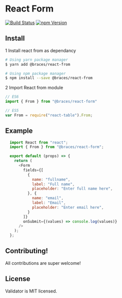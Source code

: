 # React Form
[![Build Status](https://travis-ci.org/codebraces/validator.svg?branch=master)](https://travis-ci.org/codebraces/validator)
[![npm Version](https://img.shields.io/npm/v/@braces/validator.svg)](https://www.npmjs.com/package/@braces/validator)


## Install
1 Install react from as dependancy
  ```bash
  # Using yarn package manager
  $ yarn add @braces/react-from

  # Using npm package manager
  $ npm install --save @braces/react-from
  ```
2 Import React from module
  ```javascript
  // ES6
  import { From } from "@braces/react-form"

  // ES5
  var From = require("react-table").From;
  ```
## Example

```javascript
  import React from "react";
  import { From } from "@braces/react-form";

  export default (props) => {
    return (
      <Form
        fields={[
          {
            name: "fullname",
            label: "Full name",
            placeholder: "Enter full name here",
          }, {
            name: "email",
            label: "Email",
            placeholder: "Enter email here",
          }
        ]}
        onSubmit={(values) => console.log(values)}
      />
    );
  };
```

## Contributing!
All contributions are super welcome!


## License

Validator is MIT licensed.